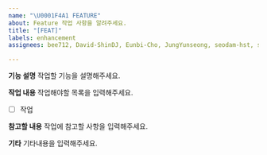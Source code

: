 ```yaml
---
name: "\U0001F4A1 FEATURE"
about: Feature 작업 사항을 알려주세요.
title: "[FEAT]"
labels: enhancement
assignees: bee712, David-ShinDJ, Eunbi-Cho, JungYunseong, seodam-hst, seunghoonkim34

---
```


**기능 설명**
작업할 기능을 설명해주세요.

**작업 내용**
작업해야할 목록을 입력해주세요.

-[ ] 작업

**참고할 내용**
작업에 참고할 사항을 입력해주세요.

**기타**
기타내용을 입력해주세요.
